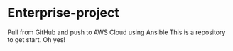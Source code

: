 # Enterprise-project
Pull from GitHub and push to AWS Cloud using Ansible
This is a repository to get start. Oh yes!
